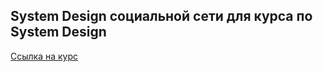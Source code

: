 ## System Design социальной сети для курса по System Design

[Ссылка на курс](https://balun.courses/courses/system_design)

